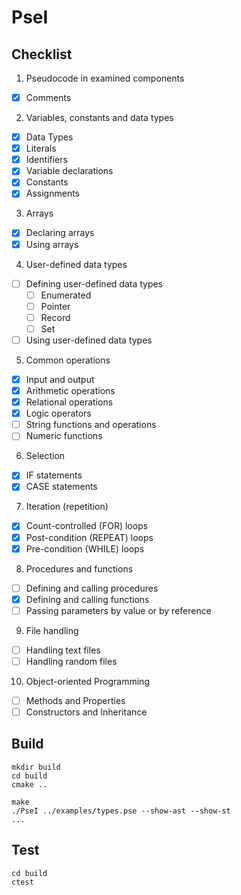 # PseI

## Checklist
1. Pseudocode in examined components
  - [x] Comments
2. Variables, constants and data types
  - [x] Data Types
  - [x] Literals
  - [x] Identifiers
  - [x] Variable declarations
  - [x] Constants
  - [x] Assignments
3. Arrays
  - [x] Declaring arrays
  - [x] Using arrays
4. User-defined data types
  - [ ] Defining user-defined data types
    - [ ] Enumerated
    - [ ] Pointer
    - [ ] Record
    - [ ] Set
  - [ ] Using user-defined data types
5. Common operations
  - [x] Input and output
  - [x] Arithmetic operations
  - [x] Relational operations
  - [x] Logic operators
  - [ ] String functions and operations
  - [ ] Numeric functions
6. Selection
  - [x] IF statements
  - [x] CASE statements
7. Iteration (repetition)
  - [x] Count-controlled (FOR) loops
  - [x] Post-condition (REPEAT) loops
  - [x] Pre-condition (WHILE) loops
8. Procedures and functions
  - [ ] Defining and calling procedures
  - [x] Defining and calling functions
  - [ ] Passing parameters by value or by reference
9. File handling
  - [ ] Handling text files
  - [ ] Handling random files
10. Object-oriented Programming
  - [ ] Methods and Properties
  - [ ] Constructors and Inheritance

## Build

```
mkdir build
cd build
cmake ..
```

```
make
./PseI ../examples/types.pse --show-ast --show-st
...
```

## Test
```
cd build
ctest
```
